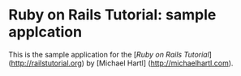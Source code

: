 # Ruby on Rails Tutorial: sample applcation

This is the sample application for the [*Ruby on Rails Tutorial*] (http://railstutorial.org)
by [Michael Hartl] (http://michaelhartl.com).
